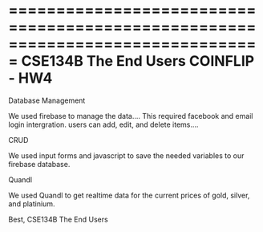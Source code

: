 ===============================================================================
                             CSE134B The End Users
                               COINFLIP - HW4
===============================================================================


Database Management

We used firebase to manage the data.... This required facebook and email login intergration. users can add, edit, and delete items....

CRUD

We used input forms and javascript to save the needed variables to our firebase database.

Quandl

We used Quandl to get realtime data for the current prices of gold, silver, and platinium.

Best,
CSE134B The End Users

